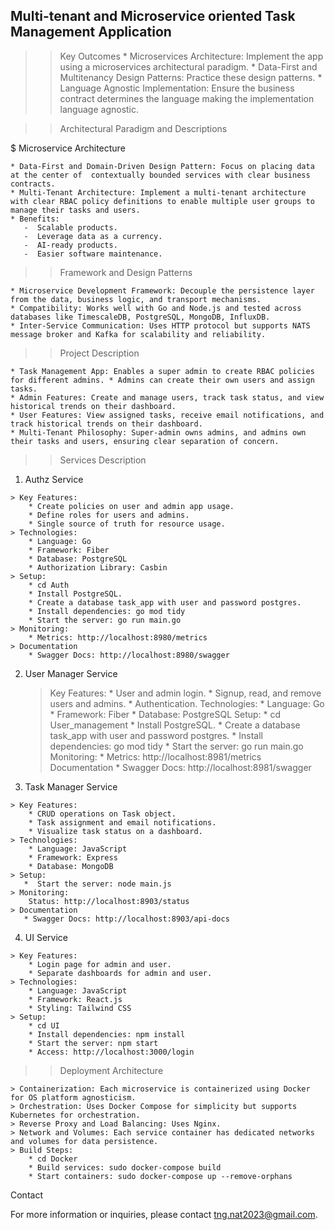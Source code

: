 Multi-tenant and Microservice oriented Task Management Application
--------------------------------------------------------------------
>> Key Outcomes
    * Microservices Architecture: Implement the app using a microservices architectural paradigm.
    * Data-First and Multitenancy Design Patterns: Practice these design patterns.
    * Language Agnostic Implementation: Ensure the business contract determines the language making the implementation language agnostic.

>> Architectural Paradigm and Descriptions

  $ Microservice Architecture

    * Data-First and Domain-Driven Design Pattern: Focus on placing data at the center of  contextually bounded services with clear business contracts.
    * Multi-Tenant Architecture: Implement a multi-tenant architecture with clear RBAC policy definitions to enable multiple user groups to manage their tasks and users.
    * Benefits:
       -  Scalable products.
       -  Leverage data as a currency.
       -  AI-ready products.
       -  Easier software maintenance.

>> Framework and Design Patterns

    * Microservice Development Framework: Decouple the persistence layer from the data, business logic, and transport mechanisms.
    * Compatibility: Works well with Go and Node.js and tested across databases like TimescaleDB, PostgreSQL, MongoDB, InfluxDB.
    * Inter-Service Communication: Uses HTTP protocol but supports NATS message broker and Kafka for scalability and reliability.

>> Project Description

    * Task Management App: Enables a super admin to create RBAC policies for different admins. * Admins can create their own users and assign tasks.
    * Admin Features: Create and manage users, track task status, and view historical trends on their dashboard.
    * User Features: View assigned tasks, receive email notifications, and track historical trends on their dashboard.
    * Multi-Tenant Philosophy: Super-admin owns admins, and admins own their tasks and users, ensuring clear separation of concern.

>> Services Description
  1. Authz Service

    > Key Features:
        * Create policies on user and admin app usage.
        * Define roles for users and admins.
        * Single source of truth for resource usage.
    > Technologies:
        * Language: Go
        * Framework: Fiber
        * Database: PostgreSQL
        * Authorization Library: Casbin
    > Setup:
        * cd Auth
        * Install PostgreSQL.
        * Create a database task_app with user and password postgres.
        * Install dependencies: go mod tidy
        * Start the server: go run main.go
    > Monitoring:
        * Metrics: http://localhost:8980/metrics
    > Documentation
        * Swagger Docs: http://localhost:8980/swagger

2. User Manager Service

    > Key Features:
        * User and admin login.
        * Signup, read, and remove users and admins.
        * Authentication.
    > Technologies:
        * Language: Go
        * Framework: Fiber
        * Database: PostgreSQL
    > Setup:
        * cd User_management
        * Install PostgreSQL.
        * Create a database task_app with user and password postgres.
        * Install dependencies: go mod tidy
        * Start the server: go run main.go
    > Monitoring:
        * Metrics: http://localhost:8981/metrics
    > Documentation
        * Swagger Docs: http://localhost:8981/swagger

  3. Task Manager Service

    > Key Features:
        * CRUD operations on Task object.
        * Task assignment and email notifications.
        * Visualize task status on a dashboard.
    > Technologies:
        * Language: JavaScript
        * Framework: Express
        * Database: MongoDB
    > Setup:
       *  Start the server: node main.js
    > Monitoring:
        Status: http://localhost:8903/status
    > Documentation
       * Swagger Docs: http://localhost:8903/api-docs

  4. UI Service

    > Key Features:
        * Login page for admin and user.
        * Separate dashboards for admin and user.
    > Technologies:
        * Language: JavaScript
        * Framework: React.js
        * Styling: Tailwind CSS
    > Setup:
        * cd UI
        * Install dependencies: npm install
        * Start the server: npm start
        * Access: http://localhost:3000/login

>> Deployment Architecture

    > Containerization: Each microservice is containerized using Docker for OS platform agnosticism.
    > Orchestration: Uses Docker Compose for simplicity but supports Kubernetes for orchestration.
    > Reverse Proxy and Load Balancing: Uses Nginx.
    > Network and Volumes: Each service container has dedicated networks and volumes for data persistence.
    > Build Steps:
        * cd Docker
        * Build services: sudo docker-compose build
        * Start containers: sudo docker-compose up --remove-orphans

Contact

For more information or inquiries, please contact tng.nat2023@gmail.com.
